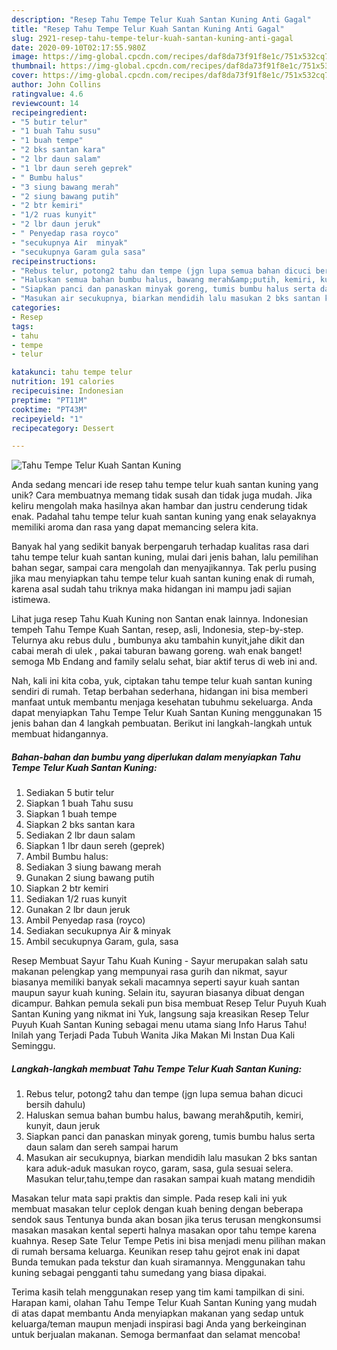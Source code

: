 ```yaml
---
description: "Resep Tahu Tempe Telur Kuah Santan Kuning Anti Gagal"
title: "Resep Tahu Tempe Telur Kuah Santan Kuning Anti Gagal"
slug: 2921-resep-tahu-tempe-telur-kuah-santan-kuning-anti-gagal
date: 2020-09-10T02:17:55.980Z
image: https://img-global.cpcdn.com/recipes/daf8da73f91f8e1c/751x532cq70/tahu-tempe-telur-kuah-santan-kuning-foto-resep-utama.jpg
thumbnail: https://img-global.cpcdn.com/recipes/daf8da73f91f8e1c/751x532cq70/tahu-tempe-telur-kuah-santan-kuning-foto-resep-utama.jpg
cover: https://img-global.cpcdn.com/recipes/daf8da73f91f8e1c/751x532cq70/tahu-tempe-telur-kuah-santan-kuning-foto-resep-utama.jpg
author: John Collins
ratingvalue: 4.6
reviewcount: 14
recipeingredient:
- "5 butir telur"
- "1 buah Tahu susu"
- "1 buah tempe"
- "2 bks santan kara"
- "2 lbr daun salam"
- "1 lbr daun sereh geprek"
- " Bumbu halus"
- "3 siung bawang merah"
- "2 siung bawang putih"
- "2 btr kemiri"
- "1/2 ruas kunyit"
- "2 lbr daun jeruk"
- " Penyedap rasa royco"
- "secukupnya Air  minyak"
- "secukupnya Garam gula sasa"
recipeinstructions:
- "Rebus telur, potong2 tahu dan tempe (jgn lupa semua bahan dicuci bersih dahulu)"
- "Haluskan semua bahan bumbu halus, bawang merah&amp;putih, kemiri, kunyit, daun jeruk"
- "Siapkan panci dan panaskan minyak goreng, tumis bumbu halus serta daun salam dan sereh sampai harum"
- "Masukan air secukupnya, biarkan mendidih lalu masukan 2 bks santan kara aduk-aduk masukan royco, garam, sasa, gula sesuai selera. Masukan telur,tahu,tempe dan rasakan sampai kuah matang mendidih"
categories:
- Resep
tags:
- tahu
- tempe
- telur

katakunci: tahu tempe telur 
nutrition: 191 calories
recipecuisine: Indonesian
preptime: "PT11M"
cooktime: "PT43M"
recipeyield: "1"
recipecategory: Dessert

---
```



![Tahu Tempe Telur Kuah Santan Kuning](https://img-global.cpcdn.com/recipes/daf8da73f91f8e1c/751x532cq70/tahu-tempe-telur-kuah-santan-kuning-foto-resep-utama.jpg)

Anda sedang mencari ide resep tahu tempe telur kuah santan kuning yang unik? Cara membuatnya memang tidak susah dan tidak juga mudah. Jika keliru mengolah maka hasilnya akan hambar dan justru cenderung tidak enak. Padahal tahu tempe telur kuah santan kuning yang enak selayaknya memiliki aroma dan rasa yang dapat memancing selera kita.

Banyak hal yang sedikit banyak berpengaruh terhadap kualitas rasa dari tahu tempe telur kuah santan kuning, mulai dari jenis bahan, lalu pemilihan bahan segar, sampai cara mengolah dan menyajikannya. Tak perlu pusing jika mau menyiapkan tahu tempe telur kuah santan kuning enak di rumah, karena asal sudah tahu triknya maka hidangan ini mampu jadi sajian istimewa.

Lihat juga resep Tahu Kuah Kuning non Santan enak lainnya. Indonesian tempeh Tahu Tempe Kuah Santan, resep, asli, Indonesia, step-by-step. Telurnya aku rebus dulu , bumbunya aku tambahin kunyit,jahe dikit dan cabai merah di ulek , pakai taburan bawang goreng. wah enak banget! semoga Mb Endang and family selalu sehat, biar aktif terus di web ini and.


Nah, kali ini kita coba, yuk, ciptakan tahu tempe telur kuah santan kuning sendiri di rumah. Tetap berbahan sederhana, hidangan ini bisa memberi manfaat untuk membantu menjaga kesehatan tubuhmu sekeluarga. Anda dapat menyiapkan Tahu Tempe Telur Kuah Santan Kuning menggunakan 15 jenis bahan dan 4 langkah pembuatan. Berikut ini langkah-langkah untuk membuat hidangannya.

<!--inarticleads1-->

##### Bahan-bahan dan bumbu yang diperlukan dalam menyiapkan Tahu Tempe Telur Kuah Santan Kuning:

1. Sediakan 5 butir telur
1. Siapkan 1 buah Tahu susu
1. Siapkan 1 buah tempe
1. Siapkan 2 bks santan kara
1. Sediakan 2 lbr daun salam
1. Siapkan 1 lbr daun sereh (geprek)
1. Ambil  Bumbu halus:
1. Sediakan 3 siung bawang merah
1. Gunakan 2 siung bawang putih
1. Siapkan 2 btr kemiri
1. Sediakan 1/2 ruas kunyit
1. Gunakan 2 lbr daun jeruk
1. Ambil  Penyedap rasa (royco)
1. Sediakan secukupnya Air &amp; minyak
1. Ambil secukupnya Garam, gula, sasa


Resep Membuat Sayur Tahu Kuah Kuning - Sayur merupakan salah satu makanan pelengkap yang mempunyai rasa gurih dan nikmat, sayur biasanya memiliki banyak sekali macamnya seperti sayur kuah santan maupun sayur kuah kuning. Selain itu, sayuran biasanya dibuat dengan dicampur. Bahkan pemula sekali pun bisa membuat Resep Telur Puyuh Kuah Santan Kuning yang nikmat ini Yuk, langsung saja kreasikan Resep Telur Puyuh Kuah Santan Kuning sebagai menu utama siang Info Harus Tahu! Inilah yang Terjadi Pada Tubuh Wanita Jika Makan Mi Instan Dua Kali Seminggu. 

<!--inarticleads2-->

##### Langkah-langkah membuat Tahu Tempe Telur Kuah Santan Kuning:

1. Rebus telur, potong2 tahu dan tempe (jgn lupa semua bahan dicuci bersih dahulu)
1. Haluskan semua bahan bumbu halus, bawang merah&amp;putih, kemiri, kunyit, daun jeruk
1. Siapkan panci dan panaskan minyak goreng, tumis bumbu halus serta daun salam dan sereh sampai harum
1. Masukan air secukupnya, biarkan mendidih lalu masukan 2 bks santan kara aduk-aduk masukan royco, garam, sasa, gula sesuai selera. Masukan telur,tahu,tempe dan rasakan sampai kuah matang mendidih


Masakan telur mata sapi praktis dan simple. Pada resep kali ini yuk membuat masakan telur ceplok dengan kuah bening dengan beberapa sendok saus Tentunya bunda akan bosan jika terus terusan mengkonsumsi masakan masakan kental seperti halnya masakan opor tahu tempe karena kuahnya. Resep Sate Telur Tempe Petis ini bisa menjadi menu pilihan makan di rumah bersama keluarga. Keunikan resep tahu gejrot enak ini dapat Bunda temukan pada tekstur dan kuah siramannya. Menggunakan tahu kuning sebagai pengganti tahu sumedang yang biasa dipakai. 

Terima kasih telah menggunakan resep yang tim kami tampilkan di sini. Harapan kami, olahan Tahu Tempe Telur Kuah Santan Kuning yang mudah di atas dapat membantu Anda menyiapkan makanan yang sedap untuk keluarga/teman maupun menjadi inspirasi bagi Anda yang berkeinginan untuk berjualan makanan. Semoga bermanfaat dan selamat mencoba!
